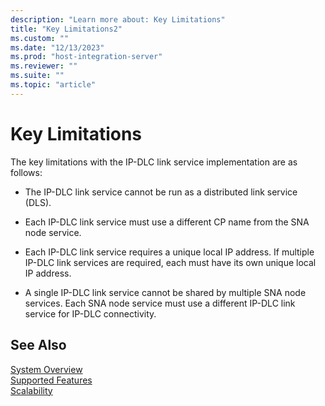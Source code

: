 ```yaml
---
description: "Learn more about: Key Limitations"
title: "Key Limitations2"
ms.custom: ""
ms.date: "12/13/2023"
ms.prod: "host-integration-server"
ms.reviewer: ""
ms.suite: ""
ms.topic: "article"
---
```

# Key Limitations
The key limitations with the IP-DLC link service implementation are as follows:  
  
-   The IP-DLC link service cannot be run as a distributed link service (DLS).  
  
-   Each IP-DLC link service must use a different CP name from the SNA node service.  
  
-   Each IP-DLC link service requires a unique local IP address. If multiple IP-DLC link services are required, each must have its own unique local IP address.  
  
-   A single IP-DLC link service cannot be shared by multiple SNA node services. Each SNA node service must use a different IP-DLC link service for IP-DLC connectivity.  
  
## See Also  
 [System Overview](../core/system-overview1.md)   
 [Supported Features](../core/supported-features2.md)   
 [Scalability](../core/scalability1.md)   
